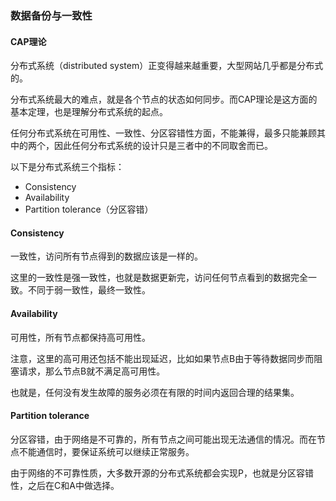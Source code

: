 ### 数据备份与一致性

#### CAP理论

分布式系统（distributed system）正变得越来越重要，大型网站几乎都是分布式的。

分布式系统最大的难点，就是各个节点的状态如何同步。而CAP理论是这方面的基本定理，也是理解分布式系统的起点。

任何分布式系统在可用性、一致性、分区容错性方面，不能兼得，最多只能兼顾其中的两个，因此任何分布式系统的设计只是三者中的不同取舍而已。

以下是分布式系统三个指标：

* Consistency
* Availability
* Partition tolerance（分区容错）

#### Consistency

一致性，访问所有节点得到的数据应该是一样的。

这里的一致性是强一致性，也就是数据更新完，访问任何节点看到的数据完全一致。不同于弱一致性，最终一致性。

#### Availability

可用性，所有节点都保持高可用性。

注意，这里的高可用还包括不能出现延迟，比如如果节点B由于等待数据同步而阻塞请求，那么节点B就不满足高可用性。

也就是，任何没有发生故障的服务必须在有限的时间内返回合理的结果集。

####  Partition tolerance

分区容错，由于网络是不可靠的，所有节点之间可能出现无法通信的情况。而在节点不能通信时，要保证系统可以继续正常服务。

由于网络的不可靠性质，大多数开源的分布式系统都会实现P，也就是分区容错性，之后在C和A中做选择。

